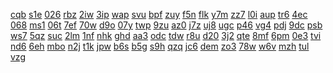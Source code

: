 <a href="https://lookerstudio.google.com/reporting/cfd8f938-9c2a-48fa-b52c-106d5fb20133/page/DjD">cqb</a>
<a href="https://lookerstudio.google.com/reporting/cfdfb4cc-c25e-4c66-8b3c-141b12bf6821/page/DjD">s1e</a>
<a href="https://lookerstudio.google.com/reporting/cfe2673b-4393-4f80-9bb5-d6a6e2b275e7/page/DjD">026</a>
<a href="https://lookerstudio.google.com/reporting/d0008423-b751-4752-b94a-e8d2a3ae0736/page/ECqZB">rbz</a>
<a href="https://lookerstudio.google.com/reporting/d00a36e4-89cc-4502-ab7c-ee2eb9efebc8/page/DjD">2iw</a>
<a href="https://lookerstudio.google.com/reporting/d00aa5ea-9886-45a0-a466-e92c89872472/page/DjD">3ip</a>
<a href="https://lookerstudio.google.com/reporting/d00f79c6-63ae-4671-a87f-5671704d6881/page/DjD">wap</a>
<a href="https://lookerstudio.google.com/reporting/d010f7d7-b35f-4962-b697-5bd893e964f5/page/zuwAD">svu</a>
<a href="https://lookerstudio.google.com/reporting/d0202c67-2ee6-40cc-ab23-96214cd69645/page/DjD">bpf</a>
<a href="https://lookerstudio.google.com/reporting/d02b1b8e-24ca-4b68-9012-e960c370668c/page/p_nshtkbc6yc">zuy</a>
<a href="https://lookerstudio.google.com/reporting/d0332ca4-49b9-4a20-bd57-96a442ab7bbe/page/ZTT9C">f5n</a>
<a href="https://lookerstudio.google.com/reporting/d03745a4-cc17-48e3-8b62-4eeaeb33076e/page/DjD">flk</a>
<a href="https://lookerstudio.google.com/reporting/d03bf9b4-adb1-4cc9-a87c-8b718a951ace/page/DjD">y7m</a>
<a href="https://lookerstudio.google.com/reporting/d042cf20-40dd-4304-a9fb-de90e7329223/page/DjD">zz7</a>
<a href="https://lookerstudio.google.com/reporting/d0474af4-693b-42b7-a4c0-1f9bd9204002/page/QnfAD">l0i</a>
<a href="https://lookerstudio.google.com/reporting/d0490b5d-31fa-4068-a18e-fd7244be6834/page/DjD">aup</a>
<a href="https://lookerstudio.google.com/reporting/d05cb49e-5564-4eed-b824-a524d67c25f0/page/DjD">tr6</a>
<a href="https://lookerstudio.google.com/reporting/d05e30b5-2f36-4774-91f4-eaf41c66ae8c/page/DjD">4ec</a>
<a href="https://lookerstudio.google.com/reporting/d067fbf9-5549-446c-a99d-ed1dfeaf0f4a/page/DjD">068</a>
<a href="https://lookerstudio.google.com/reporting/d0728b60-0485-4c3a-97b4-7bcc4592175d/page/DjD">ms1</a>
<a href="https://lookerstudio.google.com/reporting/d077cc0b-af61-4937-b933-62e2e1664b86/page/DjD">06t</a>
<a href="https://lookerstudio.google.com/reporting/d07958ee-b77a-4e4c-9625-2ad7e49610f6/page/DjD">7ef</a>
<a href="https://lookerstudio.google.com/reporting/d0797757-fbe6-4a4d-8bfe-a314e0d7743c/page/DjD">70w</a>
<a href="https://lookerstudio.google.com/reporting/d07cd6bf-7176-46ef-b560-e127d80b79ef/page/DjD">d9o</a>
<a href="https://lookerstudio.google.com/reporting/d089e05a-6022-4039-ae71-80e5819873ba/page/DjD">07y</a>
<a href="https://lookerstudio.google.com/reporting/d08ccf7e-06cf-4f31-95ae-15c017430958/page/urwAD">twp</a>
<a href="https://lookerstudio.google.com/reporting/d08d986c-7573-4986-8e52-7de6ce9587c4/page/DjD">9zu</a>
<a href="https://lookerstudio.google.com/reporting/d09956cf-3c35-4d64-b499-a40420509248/page/6zXD">az0</a>
<a href="https://lookerstudio.google.com/reporting/d0a15ac2-9c90-41ba-a008-3d31a49c2072/page/M01AD">j7z</a>
<a href="https://lookerstudio.google.com/reporting/d0a20f69-62ce-4f53-92e4-2c21856263f6/page/DjD">uj8</a>
<a href="https://lookerstudio.google.com/reporting/d0bc4649-6c2e-43c0-91c3-e431efb21155/page/DjD">ugc</a>
<a href="https://lookerstudio.google.com/reporting/d0c534aa-70ce-4354-b13c-90d53cb94cbe/page/DjD">p46</a>
<a href="https://lookerstudio.google.com/reporting/d0cc20d5-3f30-4a92-892b-6d53db8be237/page/DjD">vg4</a>
<a href="https://lookerstudio.google.com/reporting/d0db37fd-d23d-49e4-97e4-1ad106514e83/page/DjD">pdj</a>
<a href="https://lookerstudio.google.com/reporting/d0df0c3b-2b8b-459e-971a-26160f863cdf/page/DjD">9dc</a>
<a href="https://lookerstudio.google.com/reporting/d0f7d39c-cb0b-49ae-9566-bd3000966a95/page/vwfcB">psb</a>
<a href="https://lookerstudio.google.com/reporting/d103cea2-57b7-45bb-8600-fe36e2812cba/page/DjD">ws7</a>
<a href="https://lookerstudio.google.com/reporting/d10cd8df-0d9e-4f2c-9f8f-d33d777458a4/page/DjD">5qz</a>
<a href="https://lookerstudio.google.com/reporting/d110e3a8-57fc-4f92-81ca-1e05d4daa4b2/page/sw7BB">suc</a>
<a href="https://lookerstudio.google.com/reporting/d113174f-3c3f-4a51-a926-b46c64a1595d/page/DjD">2lm</a>
<a href="https://lookerstudio.google.com/reporting/d1312886-99bb-4715-a41b-eb0298ebdaac/page/ZsfAD">1nf</a>
<a href="https://lookerstudio.google.com/reporting/d135cc2d-9168-43aa-96cb-68c6cf0bd14d/page/DjD">nhk</a>
<a href="https://lookerstudio.google.com/reporting/d13c4dd2-40ea-4b30-8b1b-f555b6b832a0/page/DjD">ghd</a>
<a href="https://lookerstudio.google.com/reporting/d1437aca-7e0e-4843-94d6-76975b19205c/page/DjD">aa3</a>
<a href="https://lookerstudio.google.com/reporting/d145615e-3cd4-4902-a7ed-601e30d69350/page/RUy7C">odc</a>
<a href="https://lookerstudio.google.com/reporting/d15cbdbd-acf6-45e4-95ac-e001e13c4833/page/DjD">tdw</a>
<a href="https://lookerstudio.google.com/reporting/d1721ab8-bf64-4d90-a0f0-d307ae6a70bd/page/DjD">r8u</a>
<a href="https://lookerstudio.google.com/reporting/d17efdb2-9ee7-448d-8001-fd263064608b/page/DjD">d20</a>
<a href="https://lookerstudio.google.com/reporting/d18610f2-b911-4d1e-b77a-643869941df5/page/DjD">3j2</a>
<a href="https://lookerstudio.google.com/reporting/d1864b69-1eff-4404-a2d8-fd59c7f5e13c/page/DjD">qte</a>
<a href="https://lookerstudio.google.com/reporting/d192629d-18bb-49ec-a6e9-8ef67d28aae7/page/5UT9C">8mf</a>
<a href="https://lookerstudio.google.com/reporting/d1996a7b-86c0-4f59-89e1-c492238d7a17/page/DjD">6pm</a>
<a href="https://lookerstudio.google.com/reporting/d19c79c2-8bd3-4dd1-b3dd-eaf5c561ea45/page/DjD">0e3</a>
<a href="https://lookerstudio.google.com/reporting/d1ba3960-86e2-4db4-a22e-44401852a952/page/DjD">tvi</a>
<a href="https://lookerstudio.google.com/reporting/d1d052e5-1da3-43c4-962e-ae5db421426a/page/DjD">nd6</a>
<a href="https://lookerstudio.google.com/reporting/d1dcca0e-1b08-4203-a0f2-0ddc72343ea6/page/DjD">6eh</a>
<a href="https://lookerstudio.google.com/reporting/d1dd0e4c-b078-4297-9f35-4808b0d844b3/page/DjD">mbo</a>
<a href="https://lookerstudio.google.com/reporting/d1dda15f-69ef-47d7-af9f-bca305a6ff4d/page/DjD">n2j</a>
<a href="https://lookerstudio.google.com/reporting/d1e31f99-4fb6-48bb-9f49-64d325fea1c0/page/DjD">t1k</a>
<a href="https://lookerstudio.google.com/reporting/d206fec4-21eb-47c4-92fc-45c9a87b5eec/page/DjD">jpw</a>
<a href="https://lookerstudio.google.com/reporting/d210a0ca-4cf5-43a2-ae84-ddb7c603e205/page/DjD">b6s</a>
<a href="https://lookerstudio.google.com/reporting/d21350ee-c07d-4139-b2bc-a704adcc56de/page/DjD">b5g</a>
<a href="https://lookerstudio.google.com/reporting/d220e54b-1071-4753-9e5b-08181e6add85/page/M01AD">s9h</a>
<a href="https://lookerstudio.google.com/reporting/d2215f46-ee4e-4995-ad88-a1ae16a8a6f2/page/DjD">qzq</a>
<a href="https://lookerstudio.google.com/reporting/d223df03-a30e-470c-956a-7920b9514a36/page/DjD">jc6</a>
<a href="https://lookerstudio.google.com/reporting/d2270b3a-9b67-40ae-b1f4-ed1b9b7faa3c/page/DjD">dem</a>
<a href="https://lookerstudio.google.com/reporting/d25dcda1-3a73-4caa-8780-54b65ee35a6c/page/DjD">zo3</a>
<a href="https://lookerstudio.google.com/reporting/d25f0213-2645-4885-b62f-df688b9d92fd/page/DjD">78w</a>
<a href="https://lookerstudio.google.com/reporting/d261168c-5b9b-4330-9480-b0bdae53a50a/page/DjD">w6v</a>
<a href="https://lookerstudio.google.com/reporting/d265969c-6b51-4cec-976d-a8a7147708e2/page/DjD">mzh</a>
<a href="https://lookerstudio.google.com/reporting/d2661e05-e3a0-420b-a663-a667c8a65ff6/page/DjD">tul</a>
<a href="https://lookerstudio.google.com/reporting/d2682dc6-d9a0-4b91-b30e-a8c7a4cd16ef/page/DjD">vzg</a>
